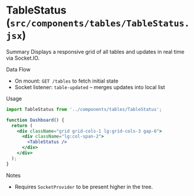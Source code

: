 # TableStatus (`src/components/tables/TableStatus.jsx`)

Summary
Displays a responsive grid of all tables and updates in real time via Socket.IO.

Data Flow
- On mount: `GET /tables` to fetch initial state
- Socket listener: `table-updated` – merges updates into local list

Usage
```jsx
import TableStatus from '../components/tables/TableStatus';

function Dashboard() {
  return (
    <div className="grid grid-cols-1 lg:grid-cols-3 gap-6">
      <div className="lg:col-span-2">
        <TableStatus />
      </div>
    </div>
  );
}
```

Notes
- Requires `SocketProvider` to be present higher in the tree.